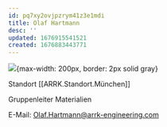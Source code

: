 ```yaml
---
id: pq7xy2ovjpzrym41z3e1mdi
title: Olaf Hartmann
desc: ''
updated: 1676915541521
created: 1676883443771
---
```

![](/assets/images/2023-02-20-09-58-53.png){max-width: 200px, border: 2px solid gray}

Standort [[ARRK.Standort.München]]

Gruppenleiter Materialien

E-Mail: Olaf.Hartmann@arrk-engineering.com

